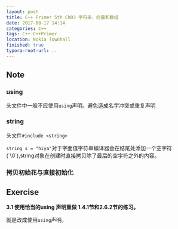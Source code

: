 ```yaml
---
layout: post
title: C++ Primer 5th Ch03 字符串，向量和数组
date: 2017-08-17 14:14
categories: C++ 
tags: C++ C++Primer
location: Nokia Townhall
finished: true
typora-root-url: ..
---
```


## Note

### using

头文件中一般不应使用`using`声明。避免造成名字冲突或重复声明

### string

头文件`#include <string>`

`string s = "hiya"`对于字面值字符串编译器会在结尾处添加一个空字符(\`\0\`),string对象在创建时直接拷贝除了最后的空字符之外的内容。

### 拷贝初始花与直接初始化

## Exercise

**3.1 使用恰当的using 声明重做 1.4.1节和2.6.2节的练习。**

就是改成使用`using`声明。